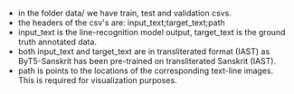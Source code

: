 - in the folder data/ we have train, test and validation csvs. 
- the headers of the csv's are: input_text;target_text;path
- input_text is the line-recognition model output, target_text is the ground truth annotated data.
- both input_text and target_text are in transliterated format (IAST) as ByT5-Sanskrit has been pre-trained on transliterated Sanskrit (IAST).
- path is points to the locations of the corresponding text-line images. This is required for visualization purposes.